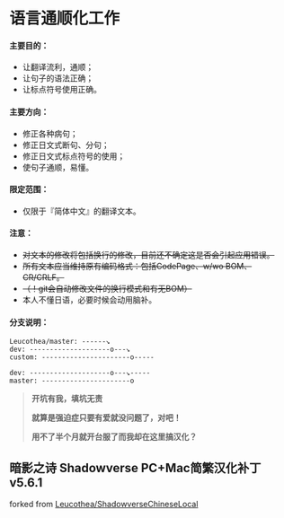 ﻿语言通顺化工作
======

#### 主要目的：
- 让翻译流利，通顺；
- 让句子的语法正确；
- 让标点符号使用正确。

#### 主要方向：
- 修正各种病句；
- 修正日文式断句、分句；
- 修正日文式标点符号的使用；
- 使句子通顺，易懂。

#### 限定范围：
- 仅限于『简体中文』的翻译文本。

#### 注意：
- <del>对文本的修改将包括换行的修改，目前还不确定这是否会引起应用错误。</del>
- <del>所有文本应当维持原有编码格式：包括CodePage、w/wo BOM、CR/CRLF。</del>
- <del>（！git会自动修改文件的换行模式和有无BOM）</del>
- 本人不懂日语，必要时候会动用脑补。

#### 分支说明：

	Leucothea/master: ------↘
	dev: --------------------o---↘
	custom: ----------------------o-----

	dev: --------------------o---↘-----
	master: ----------------------o




> __开坑有我，填坑无责__
>
> __就算是强迫症只要有爱就没问题了，对吧！__
>
> __用不了半个月就开台服了而我却在这里搞汉化？__



暗影之诗 Shadowverse PC+Mac简繁汉化补丁 v5.6.1
------
forked from [Leucothea/ShadowverseChineseLocal](https://github.com/Leucothea/ShadowverseChineseLocal)
